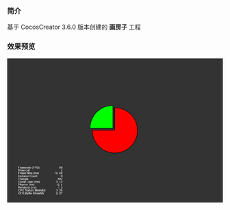### 简介

基于 CocosCreator 3.6.0 版本创建的 **画房子** 工程

### 效果预览
![image](../../../image/202203/2022030401.png)
